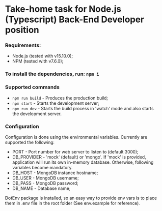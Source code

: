 # Take-home task for Node.js (Typescript) Back-End Developer position

### Requirements:
- Node.js (tested with v15.10.0);
- NPM (tested with v7.6.0);

### To install the dependencies, run: `npm i`

### Supported commands
- `npm run build` - Produces the production build;
- `npm start` - Starts the development server;
- `npm run dev` - Starts the build process in 'watch' mode and also starts the development server.

### Configuration
Configuration is done using the environmental variables. Currently are supported the following:
- PORT - Port number for web server to listen to (default 3000);
- DB_PROVIDER - 'mock' (default) or 'mongo'. If 'mock' is provided, application will run its own in-memory database. Otherwise, following variables become mandatory.
- DB_HOST - MongoDB instance hostname;
- DB_USER - MongoDB username;
- DB_PASS - MongoDB password;
- DB_NAME - Database name;

DotEnv package is installed, so an easy way to provide env vars is to place them in .env file in the root folder (See env.example for reference).